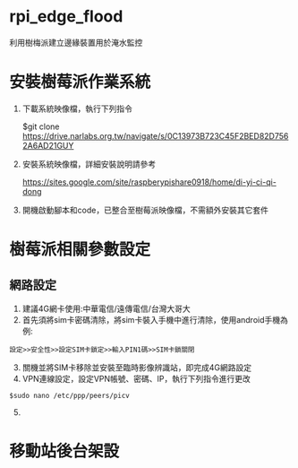 # rpi_edge_flood
利用樹梅派建立邊緣裝置用於淹水監控

# 安裝樹莓派作業系統
1. 下載系統映像檔，執行下列指令
   
    $git clone https://drive.narlabs.org.tw/navigate/s/0C13973B723C45F2BED82D7562A6AD21GUY
   
2. 安裝系統映像檔，詳細安裝說明請參考
   
    https://sites.google.com/site/raspberypishare0918/home/di-yi-ci-qi-dong
   
3. 開機啟動腳本和code，已整合至樹莓派映像檔，不需額外安裝其它套件

# 樹莓派相關參數設定
## 網路設定
   1. 建議4G網卡使用:中華電信/遠傳電信/台灣大哥大
   2. 首先須將sim卡密碼清除，將sim卡裝入手機中進行清除，使用android手機為例:
   
    設定>>安全性>>設定SIM卡鎖定>>輸入PIN1碼>>SIM卡鎖關閉
   
   3. 關機並將SIM卡移除並安裝至臨時影像辨識站，即完成4G網路設定
   4. VPN連線設定，設定VPN帳號、密碼、IP，執行下列指令進行更改

    $sudo nano /etc/ppp/peers/picv
       
   5.

# 移動站後台架設


